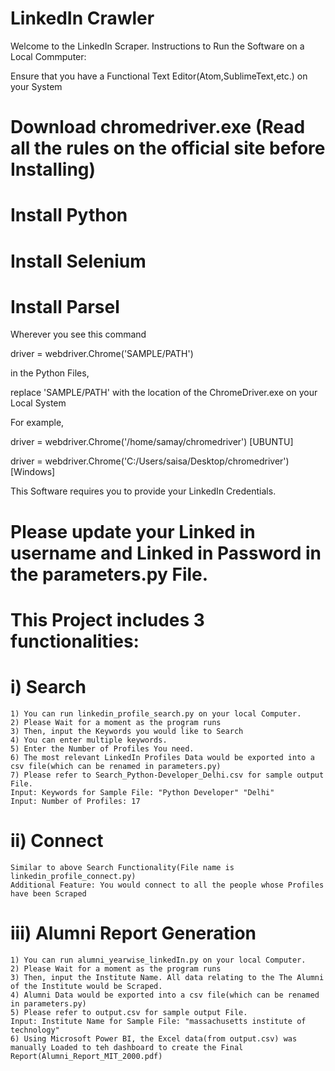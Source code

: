 # LinkedIn Crawler


Welcome to the LinkedIn Scraper.
Instructions to Run the Software on a Local Commputer:

Ensure that you have a Functional Text Editor(Atom,SublimeText,etc.) on your System

# Download chromedriver.exe (Read all the rules on the official site before Installing)

# Install Python

# Install Selenium

# Install Parsel

Wherever you see this command

driver = webdriver.Chrome('SAMPLE/PATH')

in the Python Files, 

replace 'SAMPLE/PATH' with the location of the ChromeDriver.exe on your Local System

For example,


driver = webdriver.Chrome('/home/samay/chromedriver')                 [UBUNTU]

driver = webdriver.Chrome('C:/Users/saisa/Desktop/chromedriver')      [Windows]


This Software requires you to provide your LinkedIn Credentials.

# Please update your Linked in username and Linked in Password in the parameters.py File.


# This Project includes 3 functionalities:



# i) Search


    1) You can run linkedin_profile_search.py on your local Computer.
    2) Please Wait for a moment as the program runs
    3) Then, input the Keywords you would like to Search 
    4) You can enter multiple keywords.
    5) Enter the Number of Profiles You need.
    6) The most relevant LinkedIn Profiles Data would be exported into a csv file(which can be renamed in parameters.py)
    7) Please refer to Search_Python-Developer_Delhi.csv for sample output File. 
    Input: Keywords for Sample File: "Python Developer" "Delhi"
    Input: Number of Profiles: 17
# ii) Connect



    Similar to above Search Functionality(File name is linkedin_profile_connect.py)
    Additional Feature: You would connect to all the people whose Profiles have been Scraped
# iii) Alumni Report Generation




    1) You can run alumni_yearwise_linkedIn.py on your local Computer.
    2) Please Wait for a moment as the program runs
    3) Then, input the Institute Name. All data relating to the The Alumni of the Institute would be Scraped. 
    4) Alumni Data would be exported into a csv file(which can be renamed in parameters.py)
    5) Please refer to output.csv for sample output File.
    Input: Institute Name for Sample File: "massachusetts institute of technology" 
    6) Using Microsoft Power BI, the Excel data(from output.csv) was manually Loaded to teh dashboard to create the Final Report(Alumni_Report_MIT_2000.pdf)
